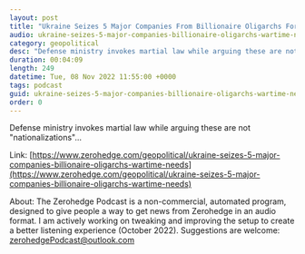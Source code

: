 ```yaml
---
layout: post
title: "Ukraine Seizes 5 Major Companies From Billionaire Oligarchs For 'Wartime Needs'"
audio: ukraine-seizes-5-major-companies-billionaire-oligarchs-wartime-needs-0
category: geopolitical
desc: "Defense ministry invokes martial law while arguing these are not &quot;nationalizations&quot;..."
duration: 00:04:09
length: 249
datetime: Tue, 08 Nov 2022 11:55:00 +0000
tags: podcast
guid: ukraine-seizes-5-major-companies-billionaire-oligarchs-wartime-needs-0
order: 0
---
```

Defense ministry invokes martial law while arguing these are not &quot;nationalizations&quot;...

Link: [https://www.zerohedge.com/geopolitical/ukraine-seizes-5-major-companies-billionaire-oligarchs-wartime-needs](https://www.zerohedge.com/geopolitical/ukraine-seizes-5-major-companies-billionaire-oligarchs-wartime-needs)

About: The Zerohedge Podcast is a non-commercial, automated program, designed to give people a way to get news from Zerohedge in an audio format.  I am actively working on tweaking and improving the setup to create a better listening experience (October 2022).  Suggestions are welcome: [zerohedgePodcast@outlook.com](mailto:zerohedgePodcast@outlook.com)